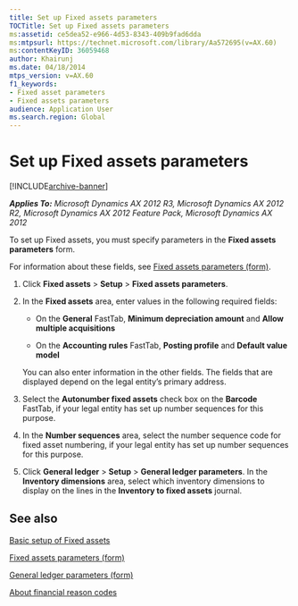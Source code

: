 ```yaml
---
title: Set up Fixed assets parameters
TOCTitle: Set up Fixed assets parameters
ms:assetid: ce5dea52-e966-4d53-8343-409b9fad6dda
ms:mtpsurl: https://technet.microsoft.com/library/Aa572695(v=AX.60)
ms:contentKeyID: 36059468
author: Khairunj
ms.date: 04/18/2014
mtps_version: v=AX.60
f1_keywords:
- Fixed asset parameters
- Fixed assets parameters
audience: Application User
ms.search.region: Global
---
```


# Set up Fixed assets parameters 


[!INCLUDE[archive-banner](includes/archive-banner.md)]


_**Applies To:** Microsoft Dynamics AX 2012 R3, Microsoft Dynamics AX 2012 R2, Microsoft Dynamics AX 2012 Feature Pack, Microsoft Dynamics AX 2012_

To set up Fixed assets, you must specify parameters in the **Fixed assets parameters** form.

For information about these fields, see [Fixed assets parameters (form)](https://technet.microsoft.com/library/hh242490\(v=ax.60\)).

1.  Click **Fixed assets** \> **Setup** \> **Fixed assets parameters**.

2.  In the **Fixed assets** area, enter values in the following required fields:
    
      - On the **General** FastTab, **Minimum depreciation amount** and **Allow multiple acquisitions**
    
      - On the **Accounting rules** FastTab, **Posting profile** and **Default value model**
    
    You can also enter information in the other fields. The fields that are displayed depend on the legal entity’s primary address.

3.  Select the **Autonumber fixed assets** check box on the **Barcode** FastTab, if your legal entity has set up number sequences for this purpose.

4.  In the **Number sequences** area, select the number sequence code for fixed asset numbering, if your legal entity has set up number sequences for this purpose.

5.  Click **General ledger** \> **Setup** \> **General ledger parameters**. In the **Inventory dimensions** area, select which inventory dimensions to display on the lines in the **Inventory to fixed assets** journal.

## See also

[Basic setup of Fixed assets](basic-setup-of-fixed-assets.md)

[Fixed assets parameters (form)](https://technet.microsoft.com/library/hh242490\(v=ax.60\))

[General ledger parameters (form)](https://technet.microsoft.com/library/aa557286\(v=ax.60\))

[About financial reason codes](about-financial-reason-codes.md)

  


